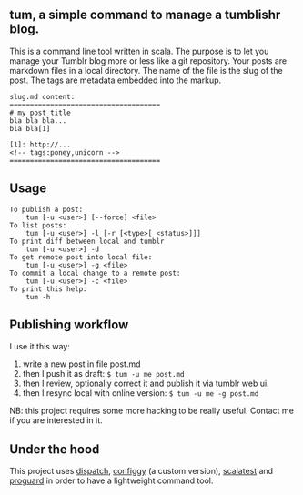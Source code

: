 ## tum, a simple command to manage a tumblishr blog.

This is a command line tool written in scala. The purpose is to let you manage
your Tumblr blog more or less like a git repository. Your posts are markdown
files in a local directory. The name of the file is the slug of the post. The
tags are metadata embedded into the markup. 

    slug.md content:
    =====================================
    # my post title
    bla bla bla...
    bla bla[1]

    [1]: http://...
    <!-- tags:poney,unicorn -->
    =====================================

## Usage

    To publish a post:
        tum [-u <user>] [--force] <file>
    To list posts:
        tum [-u <user>] -l [-r [<type>[ <status>]]]
    To print diff between local and tumblr
        tum [-u <user>] -d
    To get remote post into local file:
        tum [-u <user>] -g <file>
    To commit a local change to a remote post:
        tum [-u <user>] -c <file>
    To print this help:
        tum -h

## Publishing workflow

I use it this way:

 1.  write a new post in file post.md
 2.  then I push it as draft: `$ tum -u me post.md`
 3.  then I review, optionally correct it and publish it via tumblr web ui.
 4.  then I resync local with online version: `$ tum -u me -g post.md`

NB: this project requires some more hacking to be really useful. Contact me if
you are interested in it.

## Under the hood

This project uses [dispatch][dispatch], [configgy][configgy] (a custom version),
[scalatest][scalatest] and [proguard][proguard] in order to have a lightweight 
command tool.

[dispatch]: http://dispatch.databinder.net/Dispatch.html
[configgy]: https://github.com/robey/configgy
[scalatest]: http://www.scalatest.org/
[proguard]: http://proguard.sourceforge.net/

